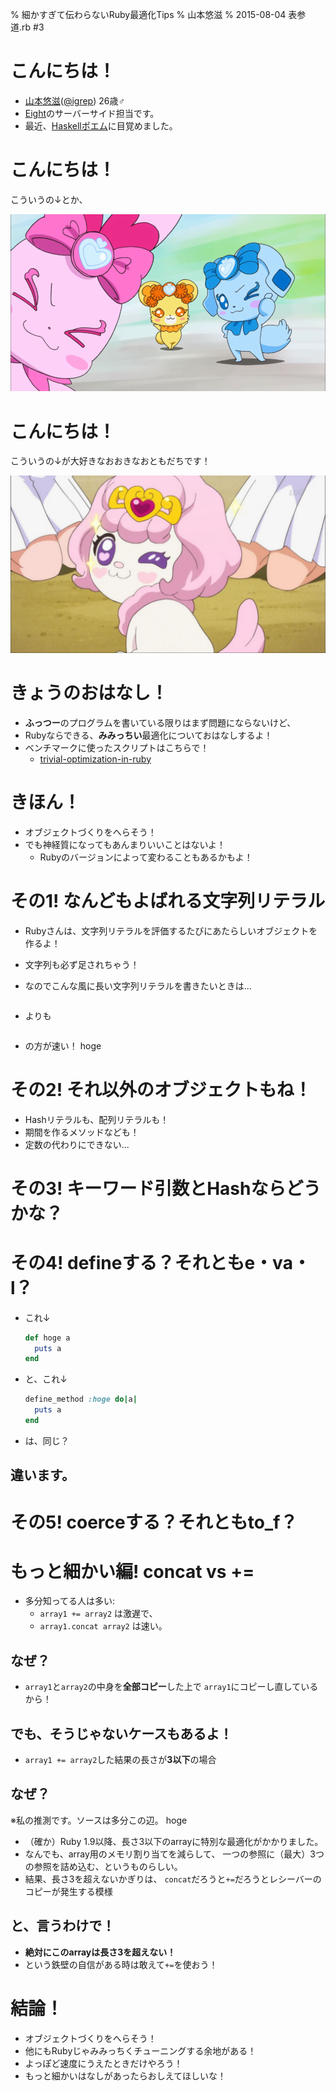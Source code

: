 % 細かすぎて伝わらないRuby最適化Tips
% 山本悠滋
% 2015-08-04 表参道.rb #3

# こんにちは！

- [山本悠滋](https://plus.google.com/u/0/+YujiYamamoto_igrep/about)([\@igrep](https://twitter.com/igrep)) 26歳♂
- [Eight](https://8card.net/)のサーバーサイド担当です。
- 最近、[Haskellポエム](/posts/2015/1-predictable-programming.html)に目覚めました。

# こんにちは！

こういうの↓とか、

![](/imgs/dokidoki-fairies-01.png)

# こんにちは！

こういうの↓が大好きなおおきなおともだちです！

![](/imgs/paff-01.jpg)

# きょうのおはなし！

- **ふっつー**のプログラムを書いている限りはまず問題にならないけど、
- Rubyならできる、**みみっちい**最適化についておはなしするよ！
- ベンチマークに使ったスクリプトはこちらで！
    - [trivial-optimization-in-ruby](https://github.com/igrep/trivial-optimization-in-ruby)

# きほん！

- オブジェクトづくりをへらそう！
- でも神経質になってもあんまりいいことはないよ！
    - Rubyのバージョンによって変わることもあるかもよ！

# その1! なんどもよばれる文字列リテラル

- Rubyさんは、文字列リテラルを評価するたびにあたらしいオブジェクトを作るよ！


- 文字列も必ず足されちゃう！

- なのでこんな風に長い文字列リテラルを書きたいときは...

    ```ruby
    ```

- よりも

    ```ruby
    ```

- の方が速い！ hoge

# その2! それ以外のオブジェクトもね！

- Hashリテラルも、配列リテラルも！
- 期間を作るメソッドなども！
- 定数の代わりにできない...

# その3! キーワード引数とHashならどうかな？

# その4! defineする？それともe・va・l？

- これ↓

    ```ruby
    def hoge a
      puts a
    end
    ```
- と、これ↓

    ```ruby
    define_method :hoge do|a|
      puts a
    end
    ```
- は、同じ？

## 違います。



# その5! coerceする？それともto_f？

# もっと細かい編! concat vs +=

- 多分知ってる人は多い:
  - `array1 += array2` は激遅で、
  - `array1.concat array2` は速い。

## なぜ？

- `array1`と`array2`の中身を**全部コピー**した上で
  `array1`にコピーし直しているから！

## でも、そうじゃないケースもあるよ！

- `array1 += array2`した結果の長さが**3以下**の場合

## なぜ？

※私の推測です。ソースは多分この辺。 hoge

- （確か）Ruby 1.9以降、長さ3以下のarrayに特別な最適化がかかりました。
- なんでも、array用のメモリ割り当てを減らして、
  一つの参照に（最大）3つの参照を詰め込む、というものらしい。
- 結果、長さ3を超えないかぎりは、
  `concat`だろうと`+=`だろうとレシーバーのコピーが発生する模様

## と、言うわけで！

- **絶対にこのarrayは長さ3を超えない！**
- という鉄壁の自信がある時は敢えて`+=`を使おう！

# 結論！

- オブジェクトづくりをへらそう！
- 他にもRubyじゃみみっちくチューニングする余地がある！
- よっぽど速度にうえたときだけやろう！
- もっと細かいはなしがあったらおしえてほしいな！

